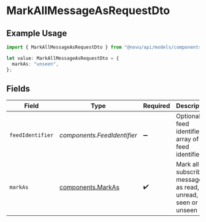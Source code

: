 # MarkAllMessageAsRequestDto

## Example Usage

```typescript
import { MarkAllMessageAsRequestDto } from "@novu/api/models/components";

let value: MarkAllMessageAsRequestDto = {
  markAs: "unseen",
};
```

## Fields

| Field                                                        | Type                                                         | Required                                                     | Description                                                  |
| ------------------------------------------------------------ | ------------------------------------------------------------ | ------------------------------------------------------------ | ------------------------------------------------------------ |
| `feedIdentifier`                                             | *components.FeedIdentifier*                                  | :heavy_minus_sign:                                           | Optional feed identifier or array of feed identifiers        |
| `markAs`                                                     | [components.MarkAs](../../models/components/markas.md)       | :heavy_check_mark:                                           | Mark all subscriber messages as read, unread, seen or unseen |